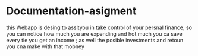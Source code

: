 # Documentation-asigment
this Webapp is desing to assityou in take control of your persnal finance, so you can notice how much you are expending and hot much you ca save every tie you get an income ; as well the posible investments and retoun you cna make with that mobney

